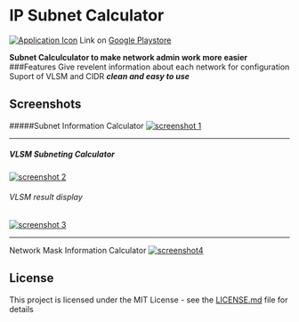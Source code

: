 # IP Subnet Calculator

[![Application Icon](https://raw.githubusercontent.com/kowama/Subnet-Calculator/master/app/src/main/res/mipmap-xxxhdpi/ic_launcher.png?token=An4u7eJdTV-x-Kt7uYRqOdt_WlB6fIrTks5cf6g_wA%3D%3D "Application Icon")](https://raw.githubusercontent.com/kowama/Subnet-Calculator/master/app/src/main/res/mipmap-xxxhdpi/ic_launcher.png?token=An4u7eJdTV-x-Kt7uYRqOdt_WlB6fIrTks5cf6g_wA%3D%3D "Application Icon")
Link on  [Google Playstore](https://play.google.com/store/apps/details?id=com.nimina.kowama.calculatornetadmin "playstore")

**Subnet Calculculator to make network admin work more easier**
###Features
Give revelent information about each network for configuration
Suport of VLSM and CIDR
***clean and easy to use***
## Screenshots
#####Subnet Information Calculator
[![screenshot 1](https://raw.githubusercontent.com/kowama/Subnet-Calculator/master/screenshots/Screenshot_1.png?token=An4u7cZ6mWC1DBA_mbf9HUed8YhG9VHeks5cf6mOwA%3D%3D "screenshot 1")](https://raw.githubusercontent.com/kowama/Subnet-Calculator/master/screenshots/Screenshot_1.png?token=An4u7cZ6mWC1DBA_mbf9HUed8YhG9VHeks5cf6mOwA%3D%3D "screenshot 1")

------------

##### VLSM Subneting Calculator
[![screenshot 2](https://raw.githubusercontent.com/kowama/Subnet-Calculator/master/screenshots/Screenshot_2.png?token=An4u7UYLfBPqpt4WRMqDLTqrS-89iG2Zks5cf6orwA%3D%3D "screenshot 2")](https://raw.githubusercontent.com/kowama/Subnet-Calculator/master/screenshots/Screenshot_2.png?token=An4u7UYLfBPqpt4WRMqDLTqrS-89iG2Zks5cf6orwA%3D%3D "screenshot 2")

###### VLSM result display
[![screenshot 3](https://raw.githubusercontent.com/kowama/Subnet-Calculator/master/screenshots/Screenshot_3.png?token=An4u7bl9OkfCMdkgCZxvbB6C677s3TTfks5cf6qjwA%3D%3D "screenshot 3")](https://raw.githubusercontent.com/kowama/Subnet-Calculator/master/screenshots/Screenshot_3.png?token=An4u7bl9OkfCMdkgCZxvbB6C677s3TTfks5cf6qjwA%3D%3D "screenshot 3")

------------
Network Mask Information Calculator
[![screenshot4](https://raw.githubusercontent.com/kowama/Subnet-Calculator/master/screenshots/Screenshot_4.png?token=An4u7Yps3zUF9v7hqff5nWVKJte-QpVSks5cf6l5wA%3D%3D "screenshot4")](https://raw.githubusercontent.com/kowama/Subnet-Calculator/master/screenshots/Screenshot_4.png?token=An4u7Yps3zUF9v7hqff5nWVKJte-QpVSks5cf6l5wA%3D%3D "screenshot4")

## License

This project is licensed under the MIT License - see the [LICENSE.md](LICENSE.md) file for details

